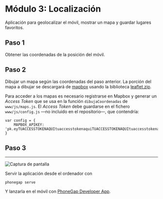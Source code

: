 # Módulo 3: Localización

Aplicación para geolocalizar el móvil, mostrar un mapa y guardar lugares favoritos.

## Paso 1

Obtener las coordenadas de la posición del móvil.

## Paso 2

Dibujar un mapa según las coordenadas del paso anterior. La porción del mapa a dibujar se descargará de [mapbox](http://www.mapbox.com/) usando la biblioteca [leaflet.zip](http://leafletjs.com/examples/quick-start/).

Para acceder a los mapas es necesario registrarse en Mapbox y generar un _Access Token_ que se usa en la función `dibujaCoordenadas` de `www/js/maps.js`. El _Access Token_ debe guardarse en el fichero `www/js/config.js` —no incluido en el repositorio—, que contendría:

```
var config = {
    MAPBOX_APIKEY: 'pk.eyTUACCESSTOKENAQUItuaccesstokenaquiTUACCESSTOKENAQUItuaccesstokenaqui.Mlajkshdan'
}
```

## Paso 3

---

![Captura de pantalla](www/img/Screenshot_2017-09-15-15-15-30.png)

Servir la aplicación desde el ordenador con
```
phonegap serve
```
Y lanzarla en el móvil con [PhoneGap Developer App](http://docs.phonegap.com/getting-started/2-install-mobile-app/).


